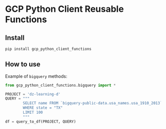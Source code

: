 # GCP Python Client Reusable Functions

<!-- WARNING: THIS FILE WAS AUTOGENERATED! DO NOT EDIT! -->

## Install

``` sh
pip install gcp_python_client_functions
```

## How to use

Example of `bigquery` methods:

``` python
from gcp_python_client_functions.bigquery import *

PROJECT = 'dz-learning-d'
QUERY = """
        SELECT name FROM `bigquery-public-data.usa_names.usa_1910_2013`
        WHERE state = "TX"
        LIMIT 100
        """
df = query_to_df(PROJECT, QUERY)
```
